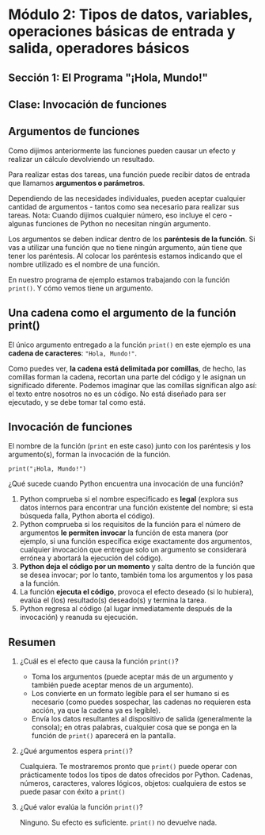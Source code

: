 # Módulo 2: Tipos de datos, variables, operaciones básicas de entrada y salida, operadores básicos 
## Sección 1: El Programa "¡Hola, Mundo!"
## Clase: Invocación de funciones

## Argumentos de funciones

Como dijimos anteriormente las funciones pueden causar un efecto y realizar un cálculo devolviendo un resultado.

Para realizar estas dos tareas, una función puede recibir datos de entrada que llamamos **argumentos o parámetros**.

Dependiendo de las necesidades individuales, pueden aceptar cualquier cantidad de argumentos - tantos como sea necesario para realizar sus tareas. Nota: Cuando dijimos cualquier número, eso incluye el cero - algunas funciones de Python no necesitan ningún argumento.

Los argumentos se deben indicar dentro de los **paréntesis de la función**. Si vas a utilizar una función que no tiene ningún argumento, aún tiene que tener los paréntesis. Al colocar los paréntesis estamos indicando que el nombre utilizado es el nombre de una función.

En nuestro programa de ejemplo estamos trabajando con la función `print()`. Y cómo vemos tiene un argumento.

## Una cadena como el argumento de la función print()

El único argumento entregado a la función `print()` en este ejemplo es una **cadena de caracteres**: `"Hola, Mundo!"`.

Como puedes ver, **la cadena está delimitada por comillas**, de hecho, las comillas forman la cadena, recortan una parte del código y le asignan un significado diferente. Podemos imaginar que las comillas significan algo así: el texto entre nosotros no es un código. No está diseñado para ser ejecutado, y se debe tomar tal como está.

## Invocación de funciones

El nombre de la función (`print` en este caso) junto con los paréntesis y los argumento(s), forman la invocación de la función.

```
print("¡Hola, Mundo!") 
```

¿Qué sucede cuando Python encuentra una invocación de una función?

1. Python comprueba si el nombre especificado es **legal** (explora sus datos internos para encontrar una función existente del nombre; si esta búsqueda falla, Python aborta el código).
2. Python comprueba si los requisitos de la función para el número de argumentos **le permiten invocar** la función de esta manera (por ejemplo, si una función específica exige exactamente dos argumentos, cualquier invocación que entregue solo un argumento se considerará errónea y abortará la ejecución del código).
3. **Python deja el código por un momento** y salta dentro de la función que se desea invocar; por lo tanto, también toma los argumentos y los pasa a la función.
4. La función **ejecuta el código**, provoca el efecto deseado (si lo hubiera), evalúa el (los) resultado(s) deseado(s) y termina la tarea.
5. Python regresa al código (al lugar inmediatamente después de la invocación) y reanuda su ejecución.

## Resumen

1. ¿Cuál es el efecto que causa la función `print()`?
    * Toma los argumentos (puede aceptar más de un argumento y también puede aceptar menos de un argumento).
    * Los convierte en un formato legible para el ser humano si es necesario (como puedes sospechar, las cadenas no requieren esta acción, ya que la cadena ya es legible).
    * Envía los datos resultantes al dispositivo de salida (generalmente la consola); en otras palabras, cualquier cosa que se ponga en la función de `print()` aparecerá en la pantalla.
2. ¿Qué argumentos espera `print()`?
    
    Cualquiera. Te mostraremos pronto que `print()` puede operar con prácticamente todos los tipos de datos ofrecidos por Python. Cadenas, números, caracteres, valores lógicos, objetos: cualquiera de estos se puede pasar con éxito a `print()`
3. ¿Qué valor evalúa la función `print()`?
    
    Ninguno. Su efecto es suficiente. `print()` no devuelve nada.
